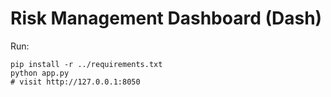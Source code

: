 # Risk Management Dashboard (Dash)

Run:
```
pip install -r ../requirements.txt
python app.py
# visit http://127.0.0.1:8050
```
